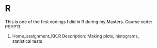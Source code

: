 # R
This is one of the first codings I did in R during my Masters. Course code: PSYP13

1. Home_assignment_KK.R
   Description:
   Making plots, histograms, statistical tests
